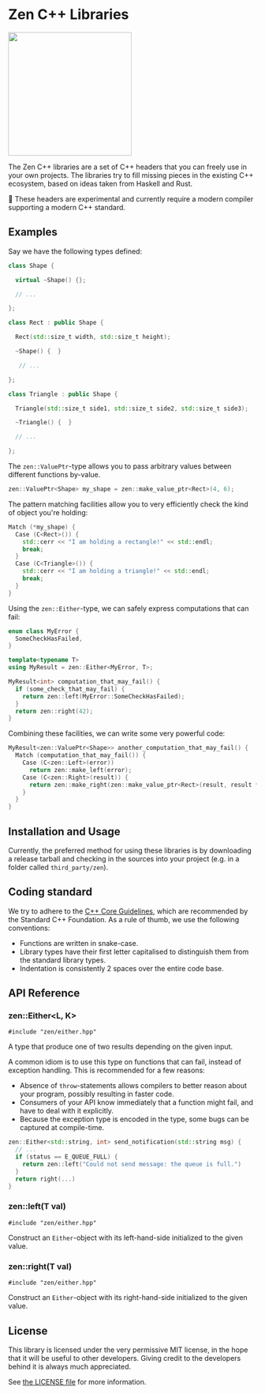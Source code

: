 Zen C++ Libraries
=================

<img src="https://raw.githubusercontent.com/ZenCPP/ZenCPP/master/zen-logo.png" height="250" />

The Zen C++ libraries are a set of C++ headers that you can freely use in your
own projects. The libraries try to fill missing pieces in the existing C++
ecosystem, based on ideas taken from Haskell and Rust.

🧪 These headers are experimental and currently require a modern compiler
supporting a modern C++ standard.

## Examples

Say we have the following types defined:

```cpp
class Shape {

  virtual ~Shape() {};

  // ...

};

class Rect : public Shape {

  Rect(std::size_t width, std::size_t height);

  ~Shape() {  }

   // ...

};

class Triangle : public Shape {

  Triangle(std::size_t side1, std::size_t side2, std::size_t side3);

  ~Triangle() {  }

  // ...

};
```

The `zen::ValuePtr`-type allows you to pass arbitrary values between different functions by-value.

```cpp
zen::ValuePtr<Shape> my_shape = zen::make_value_ptr<Rect>(4, 6);
```

The pattern matching facilities allow you to very efficiently check the kind of object you're holding:

```cpp
Match (*my_shape) {
  Case (C<Rect>()) {
    std::cerr << "I am holding a rectangle!" << std::endl;
    break;
  }
  Case (C<Triangle>()) {
    std::cerr << "I am holding a triangle!" << std::endl;
    break;
  }
}
```

Using the `zen::Either`-type, we can safely express computations that can fail:

```cpp
enum class MyError {
  SomeCheckHasFailed,
}

template<typename T>
using MyResult = zen::Either<MyError, T>;

MyResult<int> computation_that_may_fail() {
  if (some_check_that_may_fail) {
    return zen::left(MyError::SomeCheckHasFailed);
  }
  return zen::right(42);
}
```

Combining these facilities, we can write some very powerful code:

```cpp
MyResult<zen::ValuePtr<Shape>> another_computation_that_may_fail() {
  Match (computation_that_may_fail()) {
    Case (C<zen::Left>(error))
      return zen::make_left(error);
    Case (C<zen::Right>(result)) {
      return zen::make_right(zen::make_value_ptr<Rect>(result, result * 2));
    }
  }
}

```

## Installation and Usage 

Currently, the preferred method for using these libraries is by downloading a
release tarball and checking in the sources into your project (e.g. in a folder
called `third_party/zen`).

## Coding standard

We try to adhere to the [C++ Core Guidelines][1], which are recommended by the
Standard C++ Foundation. As a rule of thumb, we use the following conventions:

 - Functions are written in snake-case.
 - Library types have their first letter capitalised to distinguish them from
   the standard library types.
 - Indentation is consistently 2 spaces over the entire code base.

[1]: https://isocpp.github.io/CppCoreGuidelines/CppCoreGuidelines

## API Reference

### zen::Either<L, K>

`#include "zen/either.hpp"`

A type that produce one of two results depending on the given input.

A common idiom is to use this type on functions that can fail, instead of
exception handling. This is recommended for a few reasons:

 - Absence of `throw`-statements allows compilers to better reason
   about your program, possibly resulting in faster code.
 - Consumers of your API know immediately that a function might fail, and have to 
   deal with it explicitly.
 - Because the exception type is encoded in the type, some bugs can be captured at
   compile-time.

```cpp
zen::Either<std::string, int> send_notification(std::string msg) {
  // ...
  if (status == E_QUEUE_FULL) {
    return zen::left("Could not send message: the queue is full.")
  }
  return right(...)
}
```

### zen::left(T val)

`#include "zen/either.hpp"`

Construct an `Either`-object with its left-hand-side initialized to the given value.

### zen::right(T val)

`#include "zen/either.hpp"`

Construct an `Either`-object with its right-hand-side initialized to the given value.

## License

This library is licensed under the very permissive MIT license, in the hope
that it will be useful to other developers. Giving credit to the developers
behind it is always much appreciated.

See [the LICENSE file][1] for more information.

[2]: https://github.com/ZenCPP/ZenCPP/blob/master/LICENSE


